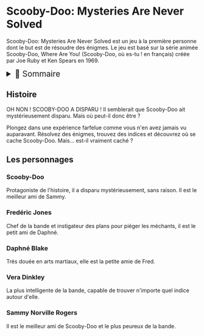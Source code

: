 # Scooby-Doo: Mysteries Are Never Solved

Scooby-Doo: Mysteries Are Never Solved est un jeu à la première personne dont le but est de résoudre des énigmes. Le jeu est basé sur la série animée Scooby-Doo, Where Are You! (Scooby-Doo, où es-tu ! en français) créée par Joe Ruby et Ken Spears en 1969.

<details>
<summary style="font-size:150%">
    📖 Sommaire
</summary>

- [Scooby-Doo: Mysteries Are Never Solved](#scooby-doo-mysteries-are-never-solved)
  - [Histoire](#histoire)
  - [Les personnages](#les-personnages)
    - [Scooby-Doo](#scooby-doo)
    - [Fredéric Jones](#fredéric-jones)
    - [Daphné Blake](#daphné-blake)
    - [Vera Dinkley](#vera-dinkley)
    - [Sammy Norville Rogers](#sammy-norville-rogers)

</details>

## Histoire

OH NON ! SCOOBY-DOO A DISPARU !
Il semblerait que Scooby-Doo ait mystérieusement disparu. Mais où peut-il donc être ?

Plongez dans une expérience farfelue comme vous n'en avez jamais vu auparavant.
Résolvez des énigmes, trouvez des indices et découvrez où se cache Scooby-Doo.
Mais... est-il vraiment caché ?

## Les personnages

### Scooby-Doo

Protagoniste de l'histoire, il a disparu mystérieusement, sans raison. Il est le meilleur ami de Sammy.

### Fredéric Jones

Chef de la bande et instigateur des plans pour piéger les méchants, il est le petit ami de Daphné.

### Daphné Blake

Très douée en arts martiaux, elle est la petite amie de Fred.

### Vera Dinkley

La plus intelligente de la bande, capable de trouver n'importe quel indice autour d'elle.

### Sammy Norville Rogers

Il est le meilleur ami de Scooby-Doo et le plus peureux de la bande.
